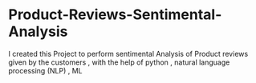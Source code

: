 # Product-Reviews-Sentimental-Analysis
I created this Project to perform sentimental Analysis of Product reviews given by the customers  , with the help of  python , natural language processing (NLP) , ML
